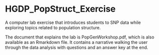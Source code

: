 # HGDP_PopStruct_Exercise

A computer lab exercise that introduces students to SNP data while exploring topics related to population structure. 

The document that explains the lab is PopGenWorkshop.pdf, which is also available as an Rmarkdown file. It contains a 
narrative walking the user through the data analysis with questions and an answer key at the end.

